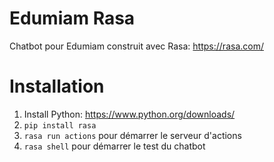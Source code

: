 # Edumiam Rasa

Chatbot pour Edumiam construit avec Rasa: https://rasa.com/

# Installation

1. Install Python: https://www.python.org/downloads/
1. `pip install rasa`
1. `rasa run actions` pour démarrer le serveur d'actions
1. `rasa shell` pour démarrer le test du chatbot